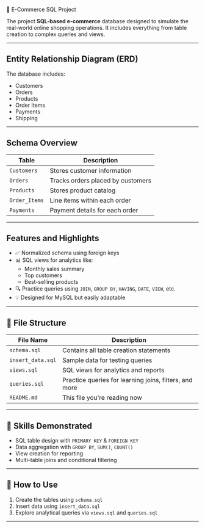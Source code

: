 🛒 E-Commerce SQL Project

The project **SQL-based e-commerce** database designed to simulate the real-world online shopping operations. It includes everything from table creation to complex queries and views.

---

## Entity Relationship Diagram (ERD)

The database includes:
- Customers
- Orders
- Products
- Order Items
- Payments
- Shipping

---

##  Schema Overview

| Table         | Description                            |
|---------------|----------------------------------------|
| `Customers`   | Stores customer information            |
| `Orders`      | Tracks orders placed by customers      |
| `Products`    | Stores product catalog                 |
| `Order_Items` | Line items within each order           |
| `Payments`    | Payment details for each order         |

---

##  Features and Highlights

- ✅ Normalized schema using foreign keys
- 📊 SQL views for analytics like:
  - Monthly sales summary
  - Top customers
  - Best-selling products
- 🔍 Practice queries using `JOIN`, `GROUP BY`, `HAVING`, `DATE`, `VIEW`, etc.
- 💡 Designed for MySQL but easily adaptable

---

## 📁 File Structure

| File Name         | Description                              |
|------------------|------------------------------------------|
| `schema.sql`      | Contains all table creation statements   |
| `insert_data.sql` | Sample data for testing queries          |
| `views.sql`       | SQL views for analytics and reports      |
| `queries.sql`     | Practice queries for learning joins, filters, and more |
| `README.md`       | This file you're reading now             |

---

## 📌 Skills Demonstrated

- SQL table design with `PRIMARY KEY` & `FOREIGN KEY`
- Data aggregation with `GROUP BY`, `SUM()`, `COUNT()`
- View creation for reporting
- Multi-table joins and conditional filtering

---

## 🚀 How to Use

1. Create the tables using `schema.sql`
2. Insert data using `insert_data.sql`
3. Explore analytical queries via `views.sql` and `queries.sql`

---
